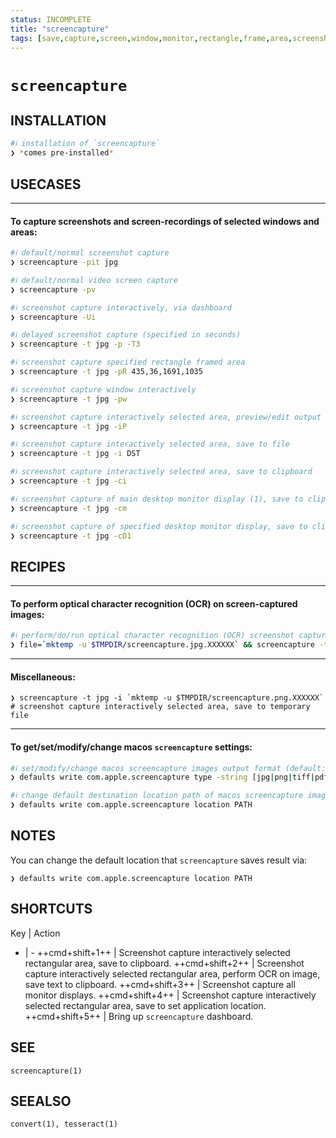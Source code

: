 ```yaml
---
status: INCOMPLETE
title: "screencapture"
tags: [save,capture,screen,window,monitor,rectangle,frame,area,screenshots,photos,images,videos,recordings,files]
---
```


# `screencapture`

## INSTALLATION


```bash
#ℹ︎ installation of `screencapture`
❯ *comes pre-installed*
```


## USECASES

----
#### To capture screenshots and screen-recordings of selected windows and areas:


```bash
#ℹ︎ default/normal screenshot capture
❯ screencapture -pit jpg
```



```bash
#ℹ︎ default/normal video screen capture
❯ screencapture -pv
```



```bash
#ℹ︎ screenshot capture interactively, via dashboard
❯ screencapture -Ui
```



```bash
#ℹ︎ delayed screenshot capture (specified in seconds)
❯ screencapture -t jpg -p -T3
```



```bash
#ℹ︎ screenshot capture specified rectangle framed area
❯ screencapture -t jpg -pR 435,36,1691,1035
```



```bash
#ℹ︎ screenshot capture window interactively
❯ screencapture -t jpg -pw
```



```bash
#ℹ︎ screenshot capture interactively selected area, preview/edit output image result
❯ screencapture -t jpg -iP
```



```bash
#ℹ︎ screenshot capture interactively selected area, save to file
❯ screencapture -t jpg -i DST
```



```bash
#ℹ︎ screenshot capture interactively selected area, save to clipboard
❯ screencapture -t jpg -ci
```



```bash
#ℹ︎ screenshot capture of main desktop monitor display (1), save to clipboard
❯ screencapture -t jpg -cm
```



```bash
#ℹ︎ screenshot capture of specified desktop monitor display, save to clipboard
❯ screencapture -t jpg -cD1
```


## RECIPES

----
#### To perform optical character recognition (OCR) on screen-captured images:


```bash
#ℹ︎ perform/do/run optical character recognition (OCR) screenshot captured images
❯ file=`mktemp -u $TMPDIR/screencapture.jpg.XXXXXX` && screencapture -t jpg -i $file && convert -background white -alpha remove -alpha off -colorspace gray -fill white -resize 480% -sharpen 0x1 $file $file && tesseract --dpi 100 $file stdout | tr -d \\f | pbcopy
```


----
#### Miscellaneous:

    ❯ screencapture -t jpg -i `mktemp -u $TMPDIR/screencapture.png.XXXXXX`   # screenshot capture interactively selected area, save to temporary file

----
#### To get/set/modify/change macos `screencapture` settings:


```bash
#ℹ︎ set/modify/change macos screencapture images output format (default: `png`)
❯ defaults write com.apple.screencapture type -string [jpg|png|tiff|pdf|...]
```



```bash
#ℹ︎ change default destination location path of macos screencapture images output
❯ defaults write com.apple.screencapture location PATH
```



## NOTES

You can change the default location that `screencapture` saves result via:

    ❯ defaults write com.apple.screencapture location PATH

## SHORTCUTS

Key | Action
- | -
++cmd+shift+1++ | Screenshot capture interactively selected rectangular area, save to clipboard.
++cmd+shift+2++ | Screenshot capture interactively selected rectangular area, perform OCR on image, save text to clipboard.
++cmd+shift+3++ | Screenshot capture all monitor displays.
++cmd+shift+4++ | Screenshot capture interactively selected rectangular area, save to set application location.
++cmd+shift+5++ | Bring up `screencapture` dashboard.

## SEE

    screencapture(1)

## SEEALSO

    convert(1), tesseract(1)

